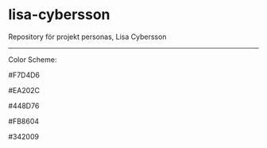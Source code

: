 # lisa-cybersson
Repository för projekt personas, Lisa Cybersson

---

Color Scheme:

#F7D4D6
  
#EA202C

#448D76
  
#FB8604
  
#342009
